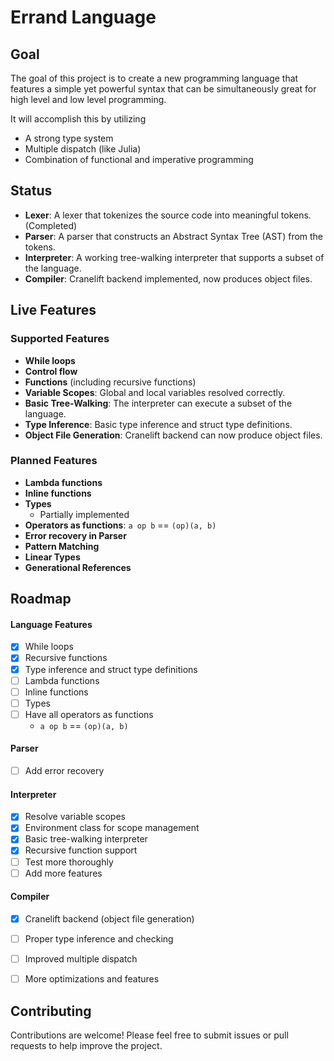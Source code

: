 # Errand Language

## Goal

The goal of this project is to create a new programming language that features a simple yet powerful syntax that can be simultaneously great for high level and low level programming. 

It will accomplish this by utilizing
- A strong type system
- Multiple dispatch (like Julia)
- Combination of functional and imperative programming

## Status

- **Lexer**: A lexer that tokenizes the source code into meaningful tokens. (Completed)
- **Parser**: A parser that constructs an Abstract Syntax Tree (AST) from the tokens.
- **Interpreter**: A working tree-walking interpreter that supports a subset of the language.
- **Compiler**: Cranelift backend implemented, now produces object files.

## Live Features

### Supported Features
- **While loops**
- **Control flow**
- **Functions** (including recursive functions)
- **Variable Scopes**: Global and local variables resolved correctly.
- **Basic Tree-Walking**: The interpreter can execute a subset of the language.
- **Type Inference**: Basic type inference and struct type definitions.
- **Object File Generation**: Cranelift backend can now produce object files.

### Planned Features
- **Lambda functions**
- **Inline functions**
- **Types**
    - Partially implemented
- **Operators as functions**: `a op b` == `(op)(a, b)` 
- **Error recovery in Parser**
- **Pattern Matching**
- **Linear Types**
- **Generational References**

## Roadmap

#### Language Features
- [x] While loops
- [x] Recursive functions
- [x] Type inference and struct type definitions
- [ ] Lambda functions
- [ ] Inline functions
- [ ] Types
- [ ] Have all operators as functions 
    - `a op b` == `(op)(a, b)` 

#### Parser
- [ ] Add error recovery

#### Interpreter
- [x] Resolve variable scopes
- [x] Environment class for scope management
- [x] Basic tree-walking interpreter
- [x] Recursive function support
- [ ] Test more thoroughly
- [ ] Add more features

#### Compiler
- [x] Cranelift backend (object file generation)
- [ ] Proper type inference and checking
- [ ] Improved multiple dispatch
- [ ] More optimizations and features


## Contributing

Contributions are welcome! Please feel free to submit issues or pull requests to help improve the project.
